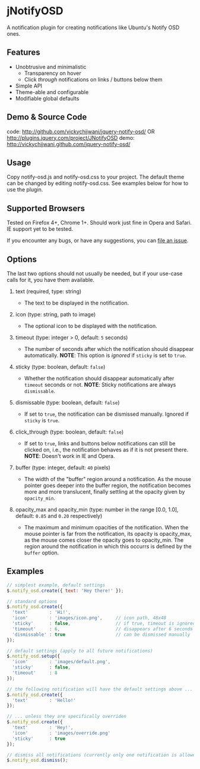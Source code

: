 jNotifyOSD
=================

A notification plugin for creating notifications like Ubuntu's Notify OSD ones.


Features
--------
* Unobtrusive and minimalistic
  - Transparency on hover
  - Click _through_ notifications on links / buttons below them
* Simple API
* Theme-able and configurable
* Modifiable global defaults


Demo & Source Code
------------------
code: http://github.com/vickychijwani/jquery-notify-osd/ OR http://plugins.jquery.com/project/JNotifyOSD
demo: http://vickychijwani.github.com/jquery-notify-osd/


Usage
-----
Copy notify-osd.js and notify-osd.css to your project. The default theme can be changed by editing notify-osd.css. See examples below for how to use the plugin.


Supported Browsers
------------------
Tested on Firefox 4+, Chrome 1+. Should work just fine in Opera and Safari. IE support yet to be tested.

If you encounter any bugs, or have any suggestions, you can [file an issue](http://github.com/vickychijwani/jquery-notify-osd/issues).


Options
-------
The last two options should not usually be needed, but if your use-case calls for it, you have them available.

1. text (required, type: string)
   - The text to be displayed in the notification.

2. icon (type: string, path to image)
   - The optional icon to be displayed with the notification.

3. timeout (type: integer > 0, default: `5` seconds)
   - The number of seconds after which the notification should disappear automatically. **NOTE**: This option is _ignored_ if `sticky` is set to `true`.

4. sticky (type: boolean, default: `false`)
   - Whether the notification should disappear automatically after `timeout` seconds or not. **NOTE**: Sticky notifications are always `dismissable`.

5. dismissable (type: boolean, default: `false`)
   - If set to `true`, the notification can be dismissed manually. Ignored if `sticky` is `true`.

6. click_through (type: boolean, default: `false`)
   - If set to `true`, links and buttons below notifications can still be clicked on, i.e., the notification behaves as if it is not present there. **NOTE**: Doesn't work in IE and Opera.

7. buffer (type: integer, default: `40` pixels)
   - The width of the "buffer" region around a notification. As the mouse pointer goes deeper into the buffer region, the notification becomes more and more translucent, finally settling at the opacity given by `opacity_min`.

8. opacity_max and opacity_min (type: number in the range [0.0, 1.0], default: `0.85` and `0.20` respectively)
   - The maximum and minimum opacities of the notification. When the mouse pointer is far from the notification, its opacity is opacity_max, as the mouse comes closer the opacity goes to opacity_min. The region around the notification in which this occurrs is defined by the `buffer` option.


Examples
--------
```js
// simplest example, default settings
$.notify_osd.create({ text: 'Hey there!' });

// standard options
$.notify_osd.create({
  'text'        : 'Hi!',
  'icon'        : 'images/icon.png',     // icon path, 48x48
  'sticky'      : false,                 // if true, timeout is ignored
  'timeout'     : 6,                     // disappears after 6 seconds
  'dismissable' : true                   // can be dismissed manually
});

// default settings (apply to all future notifications)
$.notify_osd.setup({
  'icon'        : 'images/default.png',
  'sticky'      : false,
  'timeout'     : 8
});

// the following notification will have the default settings above ...
$.notify_osd.create({
  'text'        : 'Hello!'
});

// ... unless they are specifically overriden
$.notify_osd.create({
  'text'        : 'Hey!',
  'icon'        : 'images/override.png'
  'sticky'      : true
});

// dismiss all notifications (currently only one notification is allowed at a time)
$.notify_osd.dismiss();
```
